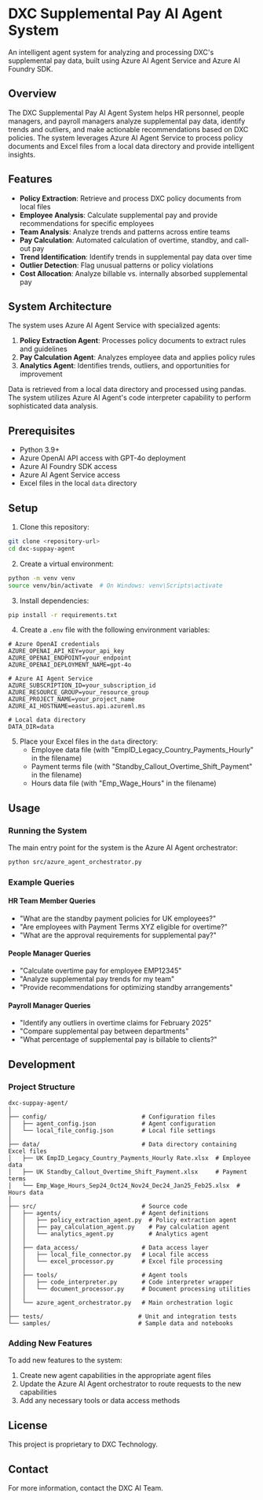 # DXC Supplemental Pay AI Agent System

An intelligent agent system for analyzing and processing DXC's supplemental pay data, built using Azure AI Agent Service and Azure AI Foundry SDK.

## Overview

The DXC Supplemental Pay AI Agent System helps HR personnel, people managers, and payroll managers analyze supplemental pay data, identify trends and outliers, and make actionable recommendations based on DXC policies. The system leverages Azure AI Agent Service to process policy documents and Excel files from a local data directory and provide intelligent insights.

## Features

- **Policy Extraction**: Retrieve and process DXC policy documents from local files
- **Employee Analysis**: Calculate supplemental pay and provide recommendations for specific employees
- **Team Analysis**: Analyze trends and patterns across entire teams
- **Pay Calculation**: Automated calculation of overtime, standby, and call-out pay
- **Trend Identification**: Identify trends in supplemental pay data over time
- **Outlier Detection**: Flag unusual patterns or policy violations
- **Cost Allocation**: Analyze billable vs. internally absorbed supplemental pay

## System Architecture

The system uses Azure AI Agent Service with specialized agents:

1. **Policy Extraction Agent**: Processes policy documents to extract rules and guidelines
2. **Pay Calculation Agent**: Analyzes employee data and applies policy rules
3. **Analytics Agent**: Identifies trends, outliers, and opportunities for improvement

Data is retrieved from a local data directory and processed using pandas. The system utilizes Azure AI Agent's code interpreter capability to perform sophisticated data analysis.

## Prerequisites

- Python 3.9+
- Azure OpenAI API access with GPT-4o deployment
- Azure AI Foundry SDK access
- Azure AI Agent Service access
- Excel files in the local `data` directory

## Setup

1. Clone this repository:

```bash
git clone <repository-url>
cd dxc-suppay-agent
```

2. Create a virtual environment:

```bash
python -m venv venv
source venv/bin/activate  # On Windows: venv\Scripts\activate
```

3. Install dependencies:

```bash
pip install -r requirements.txt
```

4. Create a `.env` file with the following environment variables:

```
# Azure OpenAI credentials
AZURE_OPENAI_API_KEY=your_api_key
AZURE_OPENAI_ENDPOINT=your_endpoint
AZURE_OPENAI_DEPLOYMENT_NAME=gpt-4o

# Azure AI Agent Service
AZURE_SUBSCRIPTION_ID=your_subscription_id
AZURE_RESOURCE_GROUP=your_resource_group
AZURE_PROJECT_NAME=your_project_name
AZURE_AI_HOSTNAME=eastus.api.azureml.ms

# Local data directory
DATA_DIR=data
```

5. Place your Excel files in the `data` directory:
   - Employee data file (with "EmpID_Legacy_Country_Payments_Hourly" in the filename)
   - Payment terms file (with "Standby_Callout_Overtime_Shift_Payment" in the filename) 
   - Hours data file (with "Emp_Wage_Hours" in the filename)

## Usage

### Running the System

The main entry point for the system is the Azure AI Agent orchestrator:

```bash
python src/azure_agent_orchestrator.py
```

### Example Queries

#### HR Team Member Queries
- "What are the standby payment policies for UK employees?"
- "Are employees with Payment Terms XYZ eligible for overtime?"
- "What are the approval requirements for supplemental pay?"

#### People Manager Queries
- "Calculate overtime pay for employee EMP12345"
- "Analyze supplemental pay trends for my team"
- "Provide recommendations for optimizing standby arrangements"

#### Payroll Manager Queries
- "Identify any outliers in overtime claims for February 2025"
- "Compare supplemental pay between departments"
- "What percentage of supplemental pay is billable to clients?"

## Development

### Project Structure

```
dxc-suppay-agent/
│
├── config/                           # Configuration files
│   ├── agent_config.json             # Agent configuration
│   └── local_file_config.json        # Local file settings
│
├── data/                             # Data directory containing Excel files
│   ├── UK EmpID_Legacy_Country_Payments_Hourly Rate.xlsx  # Employee data
│   ├── UK Standby_Callout_Overtime_Shift_Payment.xlsx     # Payment terms
│   └── Emp_Wage_Hours_Sep24_Oct24_Nov24_Dec24_Jan25_Feb25.xlsx  # Hours data
│
├── src/                              # Source code
│   ├── agents/                       # Agent definitions
│   │   ├── policy_extraction_agent.py  # Policy extraction agent
│   │   ├── pay_calculation_agent.py    # Pay calculation agent
│   │   └── analytics_agent.py          # Analytics agent
│   │
│   ├── data_access/                  # Data access layer
│   │   ├── local_file_connector.py   # Local file access
│   │   └── excel_processor.py        # Excel file processing
│   │
│   ├── tools/                        # Agent tools
│   │   ├── code_interpreter.py       # Code interpreter wrapper
│   │   └── document_processor.py     # Document processing utilities
│   │
│   └── azure_agent_orchestrator.py   # Main orchestration logic
│
├── tests/                           # Unit and integration tests
└── samples/                         # Sample data and notebooks
```

### Adding New Features

To add new features to the system:

1. Create new agent capabilities in the appropriate agent files
2. Update the Azure AI Agent orchestrator to route requests to the new capabilities
3. Add any necessary tools or data access methods

## License

This project is proprietary to DXC Technology.

## Contact

For more information, contact the DXC AI Team. 